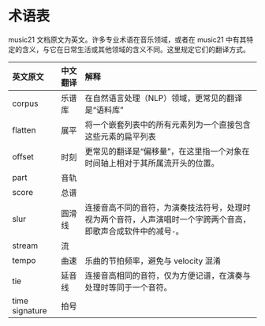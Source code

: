 # 术语表
music21 文档原文为英文。许多专业术语在音乐领域，或者在 music21 中有其特定的含义，与它在日常生活或其他领域的含义不同。这里规定它们的翻译方式。

| 英文原文 | 中文翻译 | 解释 |
|:-|:-|:-|
| corpus | 乐谱库 | 在自然语言处理（NLP）领域，更常见的翻译是“语料库” |
| flatten | 展平 | 将一个嵌套列表中的所有元素列为一个直接包含这些元素的扁平列表 |
| offset | 时刻 | 更常见的翻译是“偏移量”，在这里指一个对象在时间轴上相对于其所属流开头的位置。 |
| part | 音轨 | |
| score | 总谱 | |
| slur | 圆滑线 | 连接音高不同的音符，为演奏技法符号，处理时视为两个音符，人声演唱时一个字跨两个音高，即歌声合成软件中的减号`-`。 |
| stream | 流 | |
| tempo | 曲速 | 乐曲的节拍频率，避免与 velocity 混淆 |
| tie | 延音线 | 连接音高相同的音符，仅为方便记谱，在演奏与处理时等同于一个音符。 |
| time signature | 拍号 | |